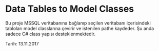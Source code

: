# Data Tables to Model Classes

Bu proje MSSQL veritabanına bağlanıp seçilen veritabanı içerisindeki tabloları model classlarına çevirir ve istenilen pathe kaydeder.
Şu anda sadece C# class yapısı desteklenmektedir.

Tarih: 13.11.2017
